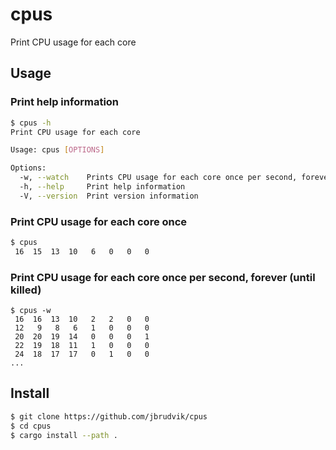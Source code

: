 # cpus

Print CPU usage for each core

## Usage

### Print help information

```sh
$ cpus -h
Print CPU usage for each core

Usage: cpus [OPTIONS]

Options:
  -w, --watch    Prints CPU usage for each core once per second, forever
  -h, --help     Print help information
  -V, --version  Print version information
```

### Print CPU usage for each core once

```sh
$ cpus
 16  15  13  10   6   0   0   0
```

### Print CPU usage for each core once per second, forever (until killed)

```
$ cpus -w
 16  16  13  10   2   2   0   0
 12   9   8   6   1   0   0   0
 20  20  19  14   0   0   0   1
 22  19  18  11   1   0   0   0
 24  18  17  17   0   1   0   0
...
```

## Install

```sh
$ git clone https://github.com/jbrudvik/cpus
$ cd cpus
$ cargo install --path .
```
